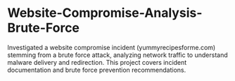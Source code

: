 # Website-Compromise-Analysis-Brute-Force
Investigated a website compromise incident (yummyrecipesforme.com) stemming from a brute force attack, analyzing network traffic to understand malware delivery and redirection. This project covers incident documentation and brute force prevention recommendations.
